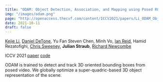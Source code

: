 ```yaml
---
title: "ODAM: Object Detection, Association, and Mapping using Posed RGB Video"
img: "/images/odam.png"
page: "http://openaccess.thecvf.com/content/ICCV2021/papers/Li_ODAM_Object_Detection_Association_and_Mapping_Using_Posed_RGB_Video_ICCV_2021_paper.pdf"
date: 2021-10-11
draft: false
---
```

[Kejie Li](https://likojack.github.io/kejieli/), 
[Daniel DeTone](https://danieldetone.com), 
Yu Fan Steven Chen, 
Minh Vo, 
[Ian Reid](https://www.robots.ox.ac.uk/~ian), 
Hamid Rezatofighi, 
[Chris Sweeney](https://scholar.google.com.hk/citations?user=h-CpQGgAAAAJ), 
**Julian Straub**, 
[Richard Newcombe](https://rapiderobot.bitbucket.io/)

ICCV 2021
[paper](http://openaccess.thecvf.com/content/ICCV2021/papers/Li_ODAM_Object_Detection_Association_and_Mapping_Using_Posed_RGB_Video_ICCV_2021_paper.pdf)
[code](https://github.com/likojack/odam)

ODAM is trained to detect and track 3D oriented bounding boxes from posed video. We globally optimize a super-quadric-based 3D object representation of the scene.
